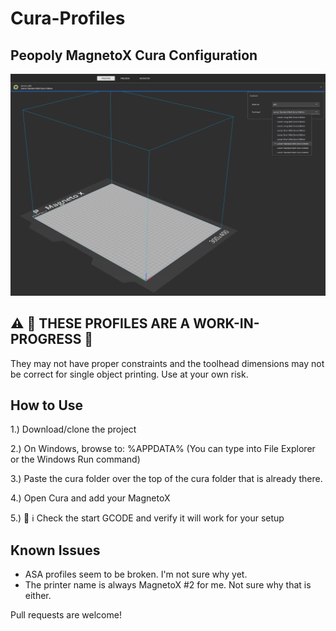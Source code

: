# Cura-Profiles
## Peopoly MagnetoX Cura Configuration
![alt text](image.png)

## ⚠️ 🚧 THESE PROFILES ARE A WORK-IN-PROGRESS 🚧

They may not have proper constraints and the toolhead dimensions may not be correct for single object printing. Use at your own risk.

## How to Use
1.) Download/clone the project

2.) On Windows, browse to: %APPDATA% (You can type into File Explorer or the Windows Run command)

3.) Paste the cura folder over the top of the cura folder that is already there.

4.) Open Cura and add your MagnetoX 

5.) 🛑 ℹ️ Check the start GCODE and verify it will work for your setup

## Known Issues
+ ASA profiles seem to be broken. I'm not sure why yet.
+ The printer name is always MagnetoX #2 for me. Not sure why that is either.

Pull requests are welcome!
